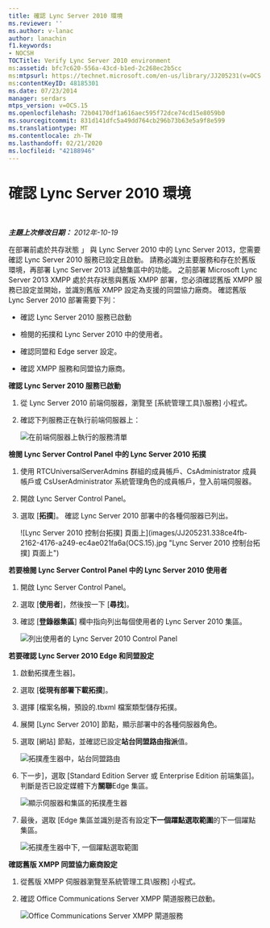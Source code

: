 ```yaml
---
title: 確認 Lync Server 2010 環境
ms.reviewer: ''
ms.author: v-lanac
author: lanachin
f1.keywords:
- NOCSH
TOCTitle: Verify Lync Server 2010 environment
ms:assetid: bfc7c620-556a-43cd-b1ed-2c268ec2b5cc
ms:mtpsurl: https://technet.microsoft.com/en-us/library/JJ205231(v=OCS.15)
ms:contentKeyID: 48185301
ms.date: 07/23/2014
manager: serdars
mtps_version: v=OCS.15
ms.openlocfilehash: 72b04170df1a616aec595f72dce74cd15e8059b0
ms.sourcegitcommit: 831d141dfc5a49dd764cb296b73b63e5a9f8e599
ms.translationtype: MT
ms.contentlocale: zh-TW
ms.lasthandoff: 02/21/2020
ms.locfileid: "42188946"
---
```

<div data-xmlns="http://www.w3.org/1999/xhtml">

<div class="topic" data-xmlns="http://www.w3.org/1999/xhtml" data-msxsl="urn:schemas-microsoft-com:xslt" data-cs="https://msdn.microsoft.com/">

<div data-asp="https://msdn2.microsoft.com/asp">

# <a name="verify-lync-server-2010-environment"></a>確認 Lync Server 2010 環境

</div>

<div id="mainSection">

<div id="mainBody">

<span> </span>

_**主題上次修改日期：** 2012年-10-19_

在部署前處於共存狀態 」 與 Lync Server 2010 中的 Lync Server 2013，您需要確認 Lync Server 2010 服務已設定且啟動。 請務必識別主要服務和存在於舊版環境，再部署 Lync Server 2013 試驗集區中的功能。 之前部署 Microsoft Lync Server 2013 XMPP 處於共存狀態與舊版 XMPP 部署，您必須確認舊版 XMPP 服務已設定並開始，並識別舊版 XMPP 設定為支援的同盟協力廠商。 確認舊版 Lync Server 2010 部署需要下列：

  - 確認 Lync Server 2010 服務已啟動

  - 檢閱的拓撲和 Lync Server 2010 中的使用者。

  - 確認同盟和 Edge server 設定。

  - 確認 XMPP 服務和同盟協力廠商。

**確認 Lync Server 2010 服務已啟動**

1.  從 Lync Server 2010 前端伺服器，瀏覽至 [系統管理工具]\\服務] 小程式。

2.  確認下列服務正在執行前端伺服器上：
    
    ![在前端伺服器上執行的服務清單](images/JJ205231.639f2729-b759-4d8e-b4ad-59d7f68adcd2(OCS.15).jpg "在前端伺服器上執行的服務清單")

**檢閱 Lync Server Control Panel 中的 Lync Server 2010 拓撲**

1.  使用 RTCUniversalServerAdmins 群組的成員帳戶、CsAdministrator 成員帳戶或 CsUserAdministrator 系統管理角色的成員帳戶，登入前端伺服器。

2.  開啟 Lync Server Control Panel。

3.  選取 [**拓撲**]。 確認 Lync Server 2010 部署中的各種伺服器已列出。
    
    ![Lync Server 2010 控制台拓撲] 頁面上](images/JJ205231.338ce4fb-2162-4176-a249-ec4ae021fa6a(OCS.15).jpg "Lync Server 2010 控制台拓撲] 頁面上")

**若要檢閱 Lync Server Control Panel 中的 Lync Server 2010 使用者**

1.  開啟 Lync Server Control Panel。

2.  選取 [**使用者**]，然後按一下 [**尋找**]。

3.  確認 [**登錄器集區**] 欄中指向列出每個使用者的 Lync Server 2010 集區。
    
    ![列出使用者的 Lync Server 2010 Control Panel](images/JJ205231.a9378c40-7a52-4c78-ad83-1463847c9edb(OCS.15).jpg "列出使用者的 Lync Server 2010 Control Panel")

**若要確認 Lync Server 2010 Edge 和同盟設定**

1.  啟動拓撲產生器]。

2.  選取 [**從現有部署下載拓撲**]。

3.  選擇 [檔案名稱，預設的.tbxml 檔案類型儲存拓撲。

4.  展開 [Lync Server 2010] 節點，顯示部署中的各種伺服器角色。

5.  選取 [網站] 節點，並確認已設定**站台同盟路由指派**值。
    
    ![拓撲產生器中，站台同盟路由](images/JJ205231.87de3735-af7e-4280-8d72-c42cb0ea1c05(OCS.15).jpg "拓撲產生器中，站台同盟路由")

6.  下一步]，選取 [Standard Edition Server 或 Enterprise Edition 前端集區]。 判斷是否已設定媒體下方**關聯**Edge 集區。
    
    ![顯示伺服器和集區的拓撲產生器](images/JJ205231.5ad5ea3b-b122-44dd-8968-f1147d6d45f1(OCS.15).jpg "顯示伺服器和集區的拓撲產生器")

7.  最後，選取 [Edge 集區並識別是否有設定**下一個躍點選取範圍**的下一個躍點集區。
    
    ![拓撲產生器中下, 一個躍點選取範圍](images/JJ205231.3121e723-fba7-498e-a786-bde7be1a55e2(OCS.15).jpg "拓撲產生器中下, 一個躍點選取範圍")

**確認舊版 XMPP 同盟協力廠商設定**

1.  從舊版 XMPP 伺服器瀏覽至系統管理工具\\服務] 小程式。

2.  確認 Office Communications Server XMPP 閘道服務已啟動。
    
    ![Office Communications Server XMPP 閘道服務](images/JJ721906.23223724-3c4b-4cb9-ace2-1cab2c3c91c3(OCS.15).jpg "Office Communications Server XMPP 閘道服務")

</div>

<span> </span>

</div>

</div>

</div>

